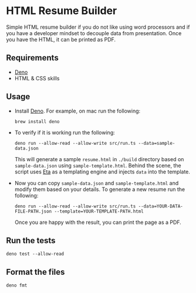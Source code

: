 # HTML Resume Builder

Simple HTML resume builder if you do not like using word processors and if you
have a developer mindset to decouple data from presentation. Once you have the HTML, it can be printed as PDF.

## Requirements

- [Deno](https://deno.land/)
- HTML & CSS skills

## Usage

- Install [Deno](https://deno.land/manual/getting_started/installation). For
  example, on mac run the following:

  ```
  brew install deno
  ```

- To verify if it is working run the following:
  ```
  deno run --allow-read --allow-write src/run.ts --data=sample-data.json
  ```

  This will generate a sample `resume.html` in `./build` directory based on
  `sample-data.json` using `sample-template.html`. Behind the scene, the script
  uses [Eta](https://github.com/eta-dev/eta) as a templating engine and injects
  `data` into the template.

- Now you can copy `sample-data.json` and `sample-template.html` and modify them
  based on your details. To generate a new resume run the following:
  ```
  deno run --allow-read --allow-write src/run.ts --data=YOUR-DATA-FILE-PATH.json --template=YOUR-TEMPLATE-PATH.html
  ```
  Once you are happy with the result, you can print the page as a PDF.

## Run the tests

```
deno test --allow-read
```

## Format the files

```
deno fmt
```
